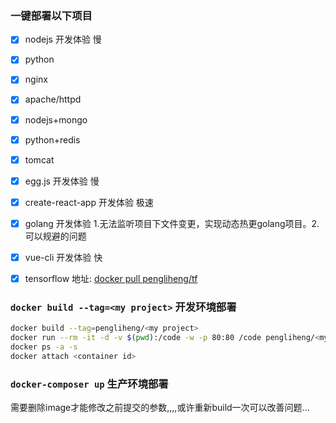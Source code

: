 ### 一键部署以下项目

- [x] nodejs                    开发体验    慢
- [x] python
- [x] nginx
- [x] apache/httpd
- [x] nodejs+mongo
- [x] python+redis
- [x] tomcat    
- [x] egg.js                    开发体验    慢
- [x] create-react-app          开发体验    极速
- [x] golang                    开发体验    1.无法监听项目下文件变更，实现动态热更golang项目。2.可以规避的问题
- [x] vue-cli                   开发体验    快
- [x] tensorflow                地址:       [docker pull pengliheng/tf](https://cloud.docker.com/repository/docker/pengliheng/tf/general)


### `docker build --tag=<my project>`  开发环境部署
```bash
docker build --tag=pengliheng/<my project>                                            # 新建docker image
docker run --rm -it -d -v $(pwd):/code -w -p 80:80 /code pengliheng/<my project>      # 在image层下新建一个container
docker ps -a -s                                                                       # 查询container id
docker attach <container id>                                                          # hack 进入container 进行开发
```



### `docker-composer up`  生产环境部署
需要删除image才能修改之前提交的参数,,,,或许重新build一次可以改善问题...
